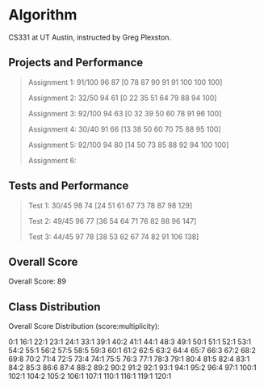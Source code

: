 Algorithm
=========

CS331 at UT Austin, instructed by Greg Plexston. 


Projects and Performance
-----------
> Assignment 1: 91/100 96 87 [0 78 87 90 91 91 100 100 100]
> 
> Assignment 2: 32/50 94 61 [0 22 35 51 64 79 88 94 100]
> 
> Assignment 3: 92/100 94 63 [0 32 39 50 60 78 91 96 100]
> 
> Assignment 4: 30/40 91 66 [13 38 50 60 70 75 88 95 100]
> 
> Assignment 5: 92/100 94 80 [14 50 73 85 88 92 94 100 100]
> 
> Assignment 6: 


Tests and Performance
------------
> Test 1: 30/45 98 74 [24 51 61 67 73 78 87 98 129]
> 
> Test 2: 49/45 96 77 [36 54 64 71 76 82 88 96 147]
> 
> Test 3: 44/45 97 78 [38 53 62 67 74 82 91 106 138]


Overall Score
------------
Overall Score: 89

Class Distribution
--------
Overall Score Distribution (score:multiplicity):

0:1 16:1 22:1 23:1 24:1 33:1 39:1 40:2 41:1 44:1
48:3 49:1 50:1 51:1 52:1 53:1 54:2 55:1 56:2 57:5
58:5 59:3 60:1 61:2 62:5 63:2 64:4 65:7 66:3 67:2
68:2 69:8 70:2 71:4 72:5 73:4 74:1 75:5 76:3 77:1
78:3 79:1 80:4 81:5 82:4 83:1 84:2 85:3 86:6 87:4
88:2 89:2 90:2 91:2 92:1 93:1 94:1 95:2 96:4 97:1
100:1 102:1 104:2 105:2 106:1 107:1 110:1 116:1 119:1 120:1


